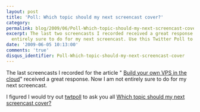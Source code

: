 ```yaml
---
layout: post
title: 'Poll: Which topic should my next screencast cover?'
category: 
permalink: blog/2009/06/Poll-Which-topic-should-my-next-screencast-cover
excerpt: The last two screencasts I recorded received a great response. Now I am not
  entirely sure to do for my next screencast. Use this Twitter Poll to cast a vote.
date: '2009-06-05 10:13:00'
comments: 'true'
disqus_identifier: Poll-Which-topic-should-my-next-screencast-cover
---
```


The last screencasts I recorded for the article " [Build your own VPS in the cloud](news/2009/05/Build-your-own-VPS-in-the-cloud.html "Build a VPS with Mosso Cloud Servers & Ubuntu")" received a great response. Now I am not entirely sure to do for my next screencast.

I figured I would try out [twtpoll](http://twtpoll.com/) to ask you all [Which topic should my next screencast cover?](http://twtpoll.com/s1rqxp)


